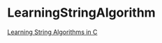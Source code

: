 # LearningStringAlgorithm

[Learning String Algorithms in C](https://www.apress.com/gp/book/9781484259191)
